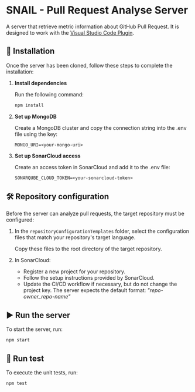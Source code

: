# SNAIL - Pull Request Analyse Server

A server that retrieve metric information about GitHub Pull Request. It is designed to work with the [Visual Studio Code Plugin](https://github.com/snail-unamur/vscode-pull-request-github).
 

## 🚀 Installation

Once the server has been cloned, follow these steps to complete the installation:

1. **Install dependencies**

    Run the following command:
    ```bash
    npm install
    ```

2. **Set up MongoDB**
    
    Create a MongoDB cluster and copy the connection string into the .env file using the key:
    ```
    MONGO_URI=<your-mongo-uri>
    ```

3. **Set up SonarCloud access**

    Create an access token in SonarCloud and add it to the .env file:
    ```
    SONARQUBE_CLOUD_TOKEN=<your-sonarcloud-token>
    ```

## 🛠 Repository configuration

Before the server can analyze pull requests, the target repository must be configured:

1. In the ```repositoryConfigurationTemplates``` folder, select the configuration files that match your repository's target language.

    Copy these files to the root directory of the target repository.

2. In SonarCloud:
    - Register a new project for your repository.
    - Follow the setup instructions provided by SonarCloud.
    - Update the CI/CD workflow if necessary, but do not change the project key. The server expects the default format: *"repo-owner_repo-name"*

## ▶️ Run the server

To start the server, run:

```bash
npm start
```

## 🧪 Run test

To execute the unit tests, run:

```bash
npm test
```
